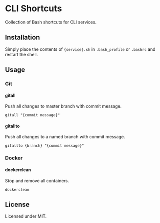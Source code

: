 # CLI Shortcuts

Collection of Bash shortcuts for CLI services.

## Installation

Simply place the contents of `{service}.sh` in `.bash_profile` or `.bashrc` and restart the shell.

## Usage

### Git

#### gitall

Push all changes to master branch with commit message.

`gitall "{commit message}"`

#### gitallto

Push all changes to a named branch with commit message.

`gitallto {branch} "{commit message}"`

### Docker

#### dockerclean

Stop and remove all containers.

`dockerclean`

## License

Licensed under MIT.
